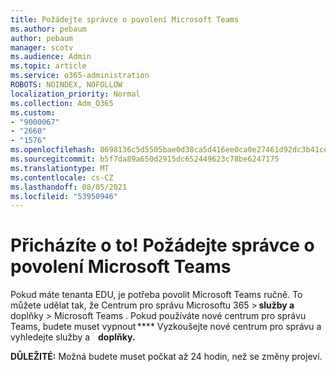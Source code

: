 ```yaml
---
title: Požádejte správce o povolení Microsoft Teams
ms.author: pebaum
author: pebaum
manager: scotv
ms.audience: Admin
ms.topic: article
ms.service: o365-administration
ROBOTS: NOINDEX, NOFOLLOW
localization_priority: Normal
ms.collection: Adm_O365
ms.custom:
- "9000067"
- "2660"
- "1576"
ms.openlocfilehash: 8698136c5d5505bae0d38ca5d416ee0ca0e27461d92dc3b41ce029cb383abfb8
ms.sourcegitcommit: b5f7da89a650d2915dc652449623c78be6247175
ms.translationtype: MT
ms.contentlocale: cs-CZ
ms.lasthandoff: 08/05/2021
ms.locfileid: "53950946"
---
```

# <a name="youre-missing-out-ask-your-admin-to-enable-microsoft-teams"></a>Přicházíte o to! Požádejte správce o povolení Microsoft Teams

Pokud máte tenanta EDU, je potřeba povolit Microsoft Teams ručně. To můžete udělat tak, že Centrum pro správu Microsoftu 365 > **služby a** doplňky > Microsoft Teams . Pokud používáte nové centrum pro správu Teams, budete muset vypnout **** Vyzkoušejte nové centrum pro správu a vyhledejte služby a    **doplňky.** 

**DŮLEŽITÉ:** Možná budete muset počkat až 24 hodin, než se změny projeví.